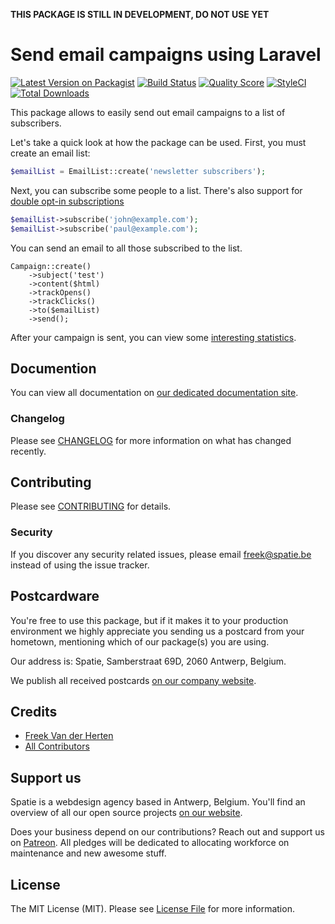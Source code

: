 **THIS PACKAGE IS STILL IN DEVELOPMENT, DO NOT USE YET**

# Send email campaigns using Laravel

[![Latest Version on Packagist](https://img.shields.io/packagist/v/spatie/laravel-email-campaigns.svg?style=flat-square)](https://packagist.org/packages/spatie/laravel-email-campaigns)
[![Build Status](https://img.shields.io/travis/spatie/laravel-email-campaigns/master.svg?style=flat-square)](https://travis-ci.org/spatie/laravel-email-campaigns)
[![Quality Score](https://img.shields.io/scrutinizer/g/spatie/laravel-email-campaigns.svg?style=flat-square)](https://scrutinizer-ci.com/g/spatie/laravel-email-campaigns)
[![StyleCI](https://github.styleci.io/repos/210674796/shield?branch=master)](https://github.styleci.io/repos/210674796)
[![Total Downloads](https://img.shields.io/packagist/dt/spatie/laravel-email-campaigns.svg?style=flat-square)](https://packagist.org/packages/spatie/laravel-email-campaigns)

This package allows to easily send out email campaigns to a list of subscribers.

Let's take a quick look at how the package can be used. First, you must create an email list:

```php
$emailList = EmailList::create('newsletter subscribers');
```

Next, you can subscribe some people to a list. There's also support for [double opt-in subscriptions](https://docs.spatie.be/laravel-email-campaigns/v1/working-with-lists/using-double-opt-in/)

```php
$emailList->subscribe('john@example.com');
$emailList->subscribe('paul@example.com');
```

You can send an email to all those subscribed to the list.

```
Campaign::create()
    ->subject('test')
    ->content($html)
    ->trackOpens()
    ->trackClicks()
    ->to($emailList)
    ->send();
```

After your campaign is sent, you can view some [interesting statistics](https://docs.spatie.be/laravel-email-campaigns/v1/working-with-campaigns/viewing-statistics-of-a-sent-campaign/).

## Documention

You can view all documentation on [our dedicated documentation site](https://docs.spatie.be/laravel-email-campaigns/v1/introduction/).

### Changelog

Please see [CHANGELOG](CHANGELOG.md) for more information on what has changed recently.

## Contributing

Please see [CONTRIBUTING](CONTRIBUTING.md) for details.

### Security

If you discover any security related issues, please email freek@spatie.be instead of using the issue tracker.

## Postcardware

You're free to use this package, but if it makes it to your production environment we highly appreciate you sending us a postcard from your hometown, mentioning which of our package(s) you are using.

Our address is: Spatie, Samberstraat 69D, 2060 Antwerp, Belgium.

We publish all received postcards [on our company website](https://spatie.be/en/opensource/postcards).

## Credits

- [Freek Van der Herten](https://github.com/freekmurze)
- [All Contributors](../../contributors)

## Support us

Spatie is a webdesign agency based in Antwerp, Belgium. You'll find an overview of all our open source projects [on our website](https://spatie.be/opensource).

Does your business depend on our contributions? Reach out and support us on [Patreon](https://www.patreon.com/spatie). 
All pledges will be dedicated to allocating workforce on maintenance and new awesome stuff.

## License

The MIT License (MIT). Please see [License File](LICENSE.md) for more information.
